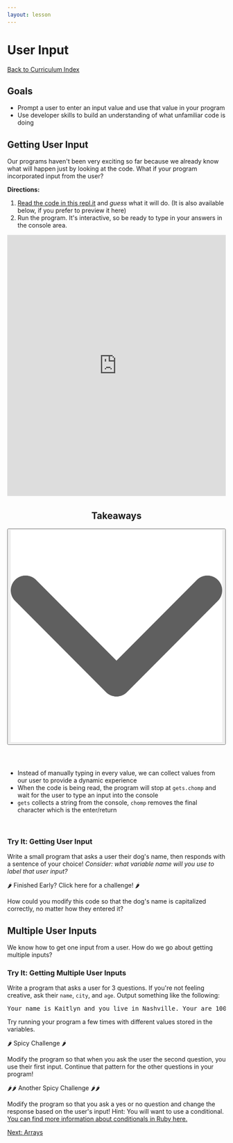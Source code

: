 ```yaml
---
layout: lesson
---
```


# User Input

<a href="../">Back to Curriculum Index</a>

## Goals

- Prompt a user to enter an input value and use that value in your program
- Use developer skills to build an understanding of what unfamiliar code is doing

## Getting User Input

Our programs haven't been very exciting so far because we already know what will happen just by looking at the code. What if your program incorporated input from the user?

**Directions:**

1. <a href="https://replit.com/@turingschool/ColdPowderblueMeasurements" target="blank">Read the code in this repl.it</a> and *guess* what it will do. (It is also available below, if you prefer to preview it here)
2. Run the program. It's interactive, so be ready to type in your answers in the console area.

<iframe frameborder="0" width="100%" height="600px" src="https://replit.com/@turingschool/Getting-User-Input?lite=true"></iframe>

<div class="expander expander-lesson">
  <header>
    <h2 class="spicy-click">Takeaways</h2>
    <div>
      <button class="expander-btn">
          <img
            src="../../assets/icons/arrow.svg"
            alt="expander arrow icon" />
      </button>
    </div>
  </header>
  <div class="hide">
    <ul>
      <li>Instead of manually typing in every value, we can collect values from our user to provide a dynamic experience</li>
      <li>When the code is being read, the program will stop at <code>gets.chomp</code> and wait for the user to type an input into the console</li>
      <li><code>gets</code> collects a string from the console, <code>chomp</code> removes the final character which is the enter/return</li>
    </ul>
  </div>
</div>
<br>

<div class="try-it-new">
  <h3>Try It: Getting User Input</h3>
  <p>Write a small program that asks a user their dog's name, then responds with a sentence of your choice! <em>Consider: what variable name will you use to label that user input?</em></p>
  <div class="spicy-container">
    <p class="spicy-click"><span role="img" aria-label="spicy pepper">🌶</span> Finished Early? Click here for a challenge! <span role="img" aria-label="spicy pepper">🌶</span></p>
    <div class="spicy-toggle">
      <p>How could you modify this code so that the dog's name is capitalized correctly, no matter how they entered it?</p>
    </div>
  </div>
</div>

## Multiple User Inputs

We know how to get one input from a user. How do we go about getting multiple inputs?

<div class="try-it-new">
  <h3>Try It: Getting Multiple User Inputs</h3>
  <p>Write a program that asks a user for 3 questions. If you're not feeling creative, ask their <code>name</code>, <code>city</code>, and <code>age</code>. Output something like the following:</p>
  <pre>Your name is Kaitlyn and you live in Nashville. Your are 100 years old.</pre>
  <p>Try running your program a few times with different values stored in the variables.</p>
  <div class="spicy-container">
    <p class="spicy-click">
      <span role="img" aria-label="spicy pepper">🌶</span> Spicy Challenge <span role="img" aria-label="spicy pepper">🌶</span>
    </p>
    <div class="spicy-toggle">
      <p>Modify the program so that when you ask the user the second question, you use their first input. Continue that pattern for the other questions in your program!</p>
    </div>
  </div>
  <div class="spicy-container">
    <p class="spicy-click">
      <span role="img" aria-label="spicy pepper">🌶🌶</span> Another Spicy Challenge <span role="img" aria-label="spicy pepper">🌶🌶</span>
    </p>
    <div class="spicy-toggle">
      <p>Modify the program so that you ask a yes or no question and change the response based on the user's input! Hint: You will want to use a conditional. <a href="http://ruby-for-beginners.rubymonstas.org/conditionals.html" target="blank">You can find more information about conditionals in Ruby here.</a></p>
    </div>
  </div>
</div>

<a href="../arrays">Next: Arrays</a>
